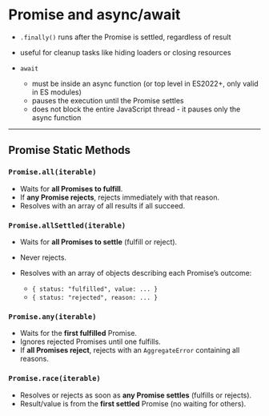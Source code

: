 # Promise and async/await

- `.finally()` runs after the Promise is settled, regardless of result
- useful for cleanup tasks like hiding loaders or closing resources

- `await`
  - must be inside an async function (or top level in ES2022+, only valid in ES modules)
  - pauses the execution until the Promise settles
  - does not block the entire JavaScript thread - it pauses only the async function

---

## Promise Static Methods

### `Promise.all(iterable)`

- Waits for **all Promises to fulfill**.
- If **any Promise rejects**, rejects immediately with that reason.
- Resolves with an array of all results if all succeed.

### `Promise.allSettled(iterable)`

- Waits for **all Promises to settle** (fulfill or reject).
- Never rejects.
- Resolves with an array of objects describing each Promise’s outcome:

  - `{ status: "fulfilled", value: ... }`
  - `{ status: "rejected", reason: ... }`

### `Promise.any(iterable)`

- Waits for the **first fulfilled** Promise.
- Ignores rejected Promises until one fulfills.
- If **all Promises reject**, rejects with an `AggregateError` containing all reasons.

### `Promise.race(iterable)`

- Resolves or rejects as soon as **any Promise settles** (fulfills or rejects).
- Result/value is from the **first settled** Promise (no waiting for others).
